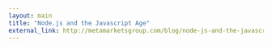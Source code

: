 ```yaml
---
layout: main
title: "Node.js and the Javascript Age"
external_link: http://metamarketsgroup.com/blog/node-js-and-the-javascript-age/
---
```



